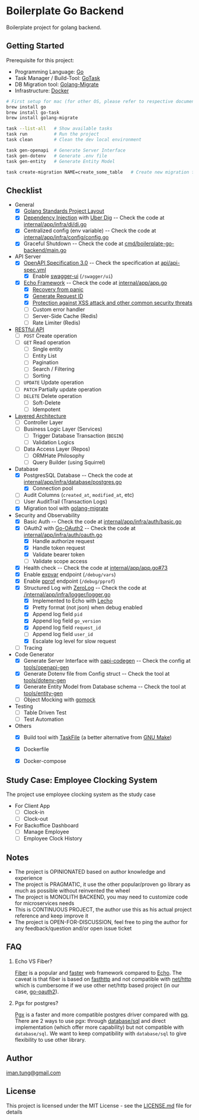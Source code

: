# Boilerplate Go Backend

Boilerplate project for golang backend. 

## Getting Started

Prerequisite for this project:
- Programming Language: [Go](https://go.dev/) 
- Task Manager / Build-Tool: [GoTask](https://taskfile.dev/)
- DB Migration tool: [Golang-Migrate](https://github.com/golang-migrate/migrate/tree/master/cmd/migrate)
- Infrastructure: [Docker](https://www.docker.com/)


```bash
# First setup for mac (for other OS, please refer to respective documentation)
brew install go
brew install go-task
brew install golang-migrate

task --list-all   # Show available tasks
task run          # Run the project
task clean        # Clean the dev local environment

task gen-openapi  # Generate Server Interface
task gen-dotenv   # Generate .env file
task gen-entity   # Generate Entity Model

task create-migration NAME=create_some_table   # Create new migration file
```

## Checklist

- General
  - [x] [Golang Standards Project Layout](https://github.com/golang-standards/project-layout)
  - [x] [Dependency Injection](https://en.wikipedia.org/wiki/Dependency_injection) with [Uber Dig](https://github.com/uber-go/dig) -- Check the code at [internal/app/infra/di/di.go](internal/app/infra/di/di.go)
  - [x] Centralized config (env variable) -- Check the code at [internal/app/infra/config/config.go](internal/app/infra/config/config.go)
  - [x] Graceful Shutdown -- Check the code at [cmd/boilerplate-go-backend/main.go](cmd/boilerplate-go-backend/main.go)
- API Server
  - [x] [OpenAPI Specification 3.0](https://swagger.io/resources/open-api/) -- Check the specification at [api/api-spec.yml](api/api-spec.yml)
    - [x] Enable [swagger-ui](https://github.com/swagger-api/swagger-ui) (`/swagger/ui`)
  - [x] [Echo Framework](https://echo.labstack.com/)  -- Check the code at [internal/app/app.go](internal/app/app.go)
    - [x] [Recovery from panic](https://echo.labstack.com/docs/middleware/recover)
    - [x] [Generate Request ID](https://echo.labstack.com/docs/middleware/request-id)
    - [x] [Protection against XSS attack and other common security threats](https://echo.labstack.com/docs/middleware/secure)
    - [ ] Custom error handler
    - [ ] Server-Side Cache (Redis)
    - [ ] Rate Limiter (Redis)
- [RESTful API](https://en.wikipedia.org/wiki/REST)
  - [ ] `POST` Create operation 
  - [ ] `GET` Read operation 
    - [ ] Single entity
    - [ ] Entity List
    - [ ] Pagination
    - [ ] Search / Filtering
    - [ ] Sorting
  - [ ] `UPDATE` Update operation
  - [ ] `PATCH` Partially update operation
  - [ ] `DELETE` Delete operation
    - [ ] Soft-Delete
    - [ ] Idempotent
- [Layered Architecture](https://herbertograca.com/2017/08/03/layered-architecture/)
   -  [ ] Controller Layer 
   -  [ ] Business Logic Layer (Services)
      - [ ] Trigger Database Transaction (`BEGIN`) 
      - [ ] Validation Logics
   -  [ ] Data Access Layer (Repos)
      - [ ] ORMHate Philosophy
      - [ ] Query Builder (using Squirrel)
- Database
  - [x] PostgresSQL Database -- Check the code at [internal/app/infra/database/postgres.go](internal/app/infra/database/postgres.go)
    - [x] Connection pool 
  - [ ] Audit Columns (`created_at`, `modified_at`, etc)
  - [ ] User AuditTrail (Transaction Logs)
  - [x] Migration tool with [golang-migrate](https://github.com/golang-migrate/migrate)
- Security and Observability
  - [x] Basic Auth -- Check the code at [internal/app/infra/auth/basic.go](internal/app/infra/auth/basic.go)
  - [x] OAuth2 with [Go-OAuth2](https://github.com/go-oauth2/oauth2) -- Check the code at [internal/app/infra/auth/oauth.go](internal/app/infra/auth/oauth.go)
    - [x] Handle authorize request
    - [x] Handle token request
    - [x] Validate bearer token
    - [ ] Validate scope access
  - [x] Health check -- Check the code at [internal/app/app.go#73](internal/app/app.go#73)
  - [x] Enable [expvar](https://pkg.go.dev/expvar) endpoint (`/debug/vars`) 
  - [x] Enable [pprof](https://pkg.go.dev/net/http/pprof) endpoint (`/debug/pprof`)
  - [x] Structured Log with [ZeroLog](https://github.com/rs/zerolog) -- Check the code at [/internal/app/infra/logger/logger.go](/internal/app/infra/logger/logger.go)
    - [x] Implemented to Echo with [Lecho](https://github.com/ziflex/lecho) 
    - [x] Pretty format (not json) when debug enabled
    - [x] Append log field `pid` 
    - [x] Append log field `go_version`
    - [x] Append log field `request_id`
    - [ ] Append log field `user_id`
    - [x] Escalate log level for slow request
  - [ ] Tracing
- Code Generator
  - [x] Generate Server Interface with [oapi-codegen](https://github.com/deepmap/oapi-codegen) -- Check the config at [tools/openapi-gen](tools/openapi-gen) 
  - [x] Generate Dotenv file from Config struct -- Check the tool at [tools/dotenv-gen](tools/dotenv-gen)
  - [x] Generate Entity Model from Database schema -- Check the tool at [tools/entity-gen](tools/entity-gen)
  - [ ] Object Mocking with [gomock](https://github.com/uber-go/mock)
- Testing
  - [ ] Table Driven Test
  - [ ] Test Automation
- Others
  - [x] Build tool with [TaskFile](https://taskfile.dev/) (a better alternative from [GNU Make](https://www.gnu.org/software/make/))
  - [x] Dockerfile 
  - [x] Docker-compose


## Study Case: Employee Clocking System

The project use employee clocking system as the study case
- For Client App 
  - [ ] Clock-in
  - [ ] Clock-out
- For Backoffice Dashboard
  - [ ] Manage Employee
  - [ ] Employee Clock History

## Notes 

- The project is OPINIONATED based on author knowledge and experience
- The project is PRAGMATIC, it use the other popular/proven go library as much as possible without reinvented the wheel
- The project is MONOLITH BACKEND, you may need to customize code for microservices needs
- This is CONTINUOUS PROJECT, the author use this as his actual project reference and keep improve it
- The project is OPEN-FOR-DISCUSSION, feel free to ping the author for any feedback/question and/or open issue ticket

## FAQ

1. Echo VS Fiber? 

    [Fiber](https://github.com/gofiber/fiber) is a popular and [faster](https://medium.com/deno-the-complete-reference/go-gin-vs-fiber-vs-echo-how-much-performance-difference-is-really-there-for-a-real-world-use-1ed29d6a3e4d) web framework compared to [Echo](https://echo.labstack.com/). The caveat is that fiber is based on [fasthttp](https://github.com/valyala/fasthttp) and not compatible with [net/http](https://pkg.go.dev/net/http) which is cumbersome if we use other net/http based project (in our case, [go-oauth2](https://go-oauth2.github.io/)).

2. Pgx for postgres? 

    [Pgx](https://github.com/jackc/pgx) is a faster and more compatible postgres driver compared with [pq](https://github.com/lib/pq). There are 2 ways to use pgx: through [database/sql](https://pkg.go.dev/database/sql) and direct implementation (which offer more capability) but not compatible with `database/sql`. We want to keep compatibility with `database/sql` to give flexibility to use other library.

## Author

<iman.tung@gmail.com>


## License

This project is licensed under the MIT License - see the [LICENSE.md](LICENSE.md) file for details